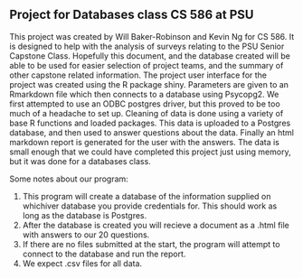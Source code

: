 ## Project for Databases class CS 586 at PSU
This project was created by Will Baker-Robinson and Kevin Ng for CS 586. It is designed to help with the analysis of surveys relating to the PSU Senior Capstone Class. Hopefully this document, and the database created will be able to be used for easier selection of project teams, and the summary of other capstone related information. The project user interface for the project was created using the R package shiny. Parameters are given to an Rmarkdown file which then connects to a database using Psycopg2. We first attempted to use an ODBC postgres driver, but this proved to be too much of a headache to set up. Cleaning of data is done using a variety of base R functions and loaded packages. This data is uploaded to a Postgres database, and then used to answer questions about the data. Finally an html markdown report is generated for the user with the answers. The data is small enough that we could have completed this project just using memory, but it was done for a databases class.

Some notes about our program:  
1. This program will create a database of the information supplied on whichiver database you provide credentials for. This should work as long as the database is Postgres.  
2. After the database is created you will recieve a document as a .html file with answers to our 20 questions.  
3. If there are no files submitted at the start, the program will attempt to connect to the database and run the report.  
4. We expect .csv files for all data.
